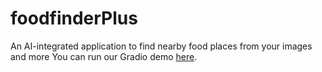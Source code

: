 # foodfinderPlus
An AI-integrated application to find nearby food places from your images and more
You can run our Gradio demo [here](https://colab.research.google.com/drive/112nkjr3pcaHSwwsI1SKSMS_OurBVTJ8K?usp=sharing/).
